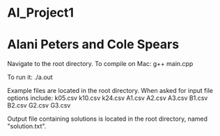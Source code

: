 # AI_Project1
# Alani Peters and Cole Spears

Navigate to the root directory. To compile on Mac:
	g++ main.cpp

To run it:
	./a.out

Example files are located in the root directory. 
When asked for input file options include:
	k05.csv
	k10.csv
	k24.csv
	A1.csv
	A2.csv
	A3.csv
	B1.csv
	B2.csv
	G2.csv
	G3.csv

Output file containing solutions is located in the root directory, named "solution.txt".
	

